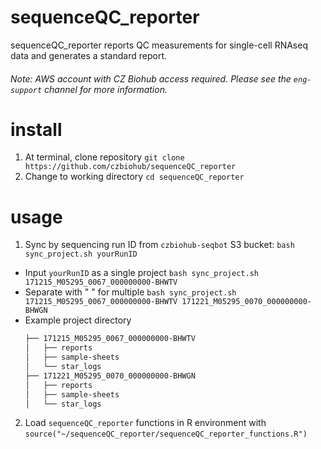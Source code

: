 # sequenceQC_reporter
sequenceQC_reporter reports QC measurements for single-cell RNAseq data and generates a standard report.

###### Note: AWS account with CZ Biohub access required. Please see the `eng-support` channel for more information.
# install
1. At terminal, clone repository `git clone https://github.com/czbiohub/sequenceQC_reporter`
2. Change to working directory `cd sequenceQC_reporter`

# usage
1. Sync by sequencing run ID from `czbiohub-seqbot` S3 bucket: `bash sync_project.sh yourRunID` 
  * Input `yourRunID` as a single project `bash sync_project.sh 171215_M05295_0067_000000000-BHWTV` 
  * Separate with " " for multiple `bash sync_project.sh 171215_M05295_0067_000000000-BHWTV 171221_M05295_0070_000000000-BHWGN`
  * Example project directory
       ```bash
       ├── 171215_M05295_0067_000000000-BHWTV
       │   ├── reports
       │   ├── sample-sheets
       │   └── star_logs
       ├── 171221_M05295_0070_000000000-BHWGN
       │   ├── reports
       │   ├── sample-sheets
       │   └── star_logs
       ```
2. Load `sequenceQC_reporter` functions in R environment with `source("~/sequenceQC_reporter/sequenceQC_reporter_functions.R")`
